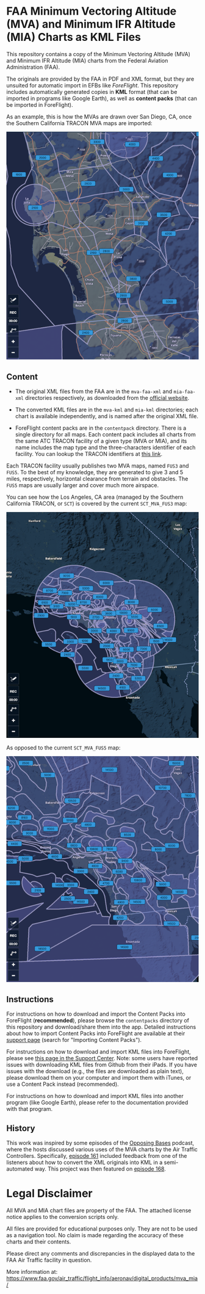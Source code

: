 # FAA Minimum Vectoring Altitude (MVA) and Minimum IFR Altitude (MIA) Charts as KML Files

This repository contains a copy of the Minimum Vectoring Altitude
(MVA) and Minimum IFR Altitude (MIA) charts from the Federal Aviation
Administration (FAA).

The originals are provided by the FAA in PDF and XML format, but they
are unsuited for automatic import in EFBs like *ForeFlight*. This
repository includes automatically generated copies in **KML** format
(that can be imported in programs like Google Earth), as well as
**content packs** (that can be imported in ForeFlight).

As an example, this is how the MVAs are drawn over San Diego, CA, once
the Southern California TRACON MVA maps are imported:

<p align="center">
  <img width="600" src="docs/img/san_diego.png" />
</p>

## Content

* The original XML files from the FAA are in the `mva-faa-xml` and
  `mia-faa-xml` directories respectively, as downloaded from the
  [official
  website](https://www.faa.gov/air_traffic/flight_info/aeronav/digital_products/mva_mia/).

* The converted KML files are in the `mva-kml` and `mia-kml`
  directories; each chart is available independently, and is named
  after the original XML file.

* ForeFlight content packs are in the `contentpack` directory. There
  is a single directory for all maps. Each content pack includes all
  charts from the same ATC TRACON facility of a given type (MVA or
  MIA), and its name includes the map type and the three-characters
  identifier of each facility. You can lookup the TRACON identifiers
  at [this
  link](https://www.faa.gov/about/office_org/headquarters_offices/ato/service_units/air_traffic_services/tracon/).

Each TRACON facility usually publishes two MVA maps, named `FUS3` and
`FUS5`. To the best of my knowledge, they are generated to give 3 and
5 miles, respectively, horizontal clearance from terrain and
obstacles. The `FUS5` maps are usually larger and cover much more
airspace.

You can see how the Los Angeles, CA area (managed by the Southern
California TRACON, or `SCT`) is covered by the current `SCT_MVA_FUS3`
map:

<p align="center">
  <img width="600" src="docs/img/SCT3.png" />
</p>

As opposed to the current `SCT_MVA_FUS5` map:

<p align="center">
  <img width="600" src="docs/img/SCT5.png" />
</p>

## Instructions

For instructions on how to download and import the Content Packs into
ForeFlight (**recommended**), please browse the `contentpacks`
directory of this repository and download/share them into the
app. Detailed instructions about how to import Content Packs into
ForeFlight are available at their [support
page](https://www.foreflight.com/support/content-packs/) (search for
"Importing Content Packs").

For instructions on how to download and import KML files into
ForeFlight, please see [this page in the Support
Center](https://foreflight.com/support/support-center/category/about-foreflight-mobile/360000219488). Note:
some users have reported issues with downloading KML files from Github
from their iPads. If you have issues with the download (e.g., the
files are downloaded as plain text), please download them on your
computer and import them with iTunes, or use a Content Pack instead
(recommended).

For instructions on how to download and import KML files into another
program (like Google Earth), please refer to the documentation
provided with that program.

## History

This work was inspired by some episodes of the [Opposing
Bases](https://www.opposingbases.com/) podcast, where the hosts
discussed various uses of the MVA charts by the Air Traffic
Controllers. Specifically, [episode
161](https://opposingbases.libsyn.com/ob161-heading-shmeading/)
included feedback from one of the listeners about how to convert the
XML originals into KML in a semi-automated way. This project was then
featured on [episode
168](https://opposingbases.libsyn.com/ob168-under-there-under-where).

# Legal Disclaimer

All MVA and MIA chart files are property of the FAA. The attached
license notice applies to the conversion scripts only.

All files are provided for educational purposes only. They are not to
be used as a navigation tool. No claim is made regarding the accuracy
of these charts and their contents.

Please direct any comments and discrepancies in the displayed data to
the FAA Air Traffic facility in question.

More information at:
<https://www.faa.gov/air_traffic/flight_info/aeronav/digital_products/mva_mia/>
